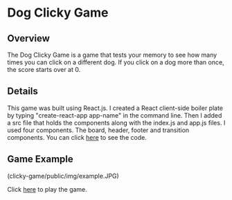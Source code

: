 # Dog Clicky Game

## Overview
The Dog Clicky Game is a game that tests your memory to see how many times you can click on a different dog.  If you click on a dog more than once, the score starts over at 0.

## Details
This game was built using React.js.  I created a React client-side boiler plate by typing "create-react-app app-name" in the command line.  Then I added a src file that holds the components along with the index.js and app.js files.  I used four components.  The board, header, footer and transition components.  You can click [here](https://github.com/chrishibby75/clicky-game) to see the code.

## Game Example

(clicky-game/public/img/example.JPG)

Click [here]() to play the game.

